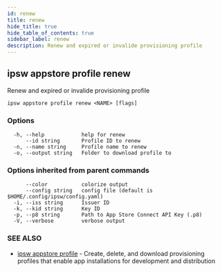 ```yaml
---
id: renew
title: renew
hide_title: true
hide_table_of_contents: true
sidebar_label: renew
description: Renew and expired or invalide provisioning profile
---
```

## ipsw appstore profile renew

Renew and expired or invalide provisioning profile

```
ipsw appstore profile renew <NAME> [flags]
```

### Options

```
  -h, --help            help for renew
      --id string       Profile ID to renew
  -n, --name string     Profile name to renew
  -o, --output string   Folder to download profile to
```

### Options inherited from parent commands

```
      --color           colorize output
      --config string   config file (default is $HOME/.config/ipsw/config.yaml)
  -i, --iss string      Issuer ID
  -k, --kid string      Key ID
  -p, --p8 string       Path to App Store Connect API Key (.p8)
  -V, --verbose         verbose output
```

### SEE ALSO

* [ipsw appstore profile](/docs/cli/ipsw/appstore/profile)	 - Create, delete, and download provisioning profiles that enable app installations for development and distribution

